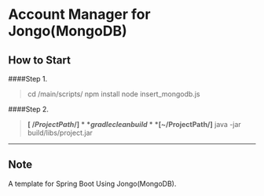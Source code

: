 Account Manager for Jongo(MongoDB)
===================


How to Start
-------------------
####Step 1.
> cd  /main/scripts/
> npm install
> node insert_mongodb.js

####Step 2.
> **[$~/ProjectPath/]** gradle clean build
> **[$~/ProjectPath/]** java -jar build/libs/project.jar

----------


Note
-------------
A template for Spring Boot Using Jongo(MongoDB).
